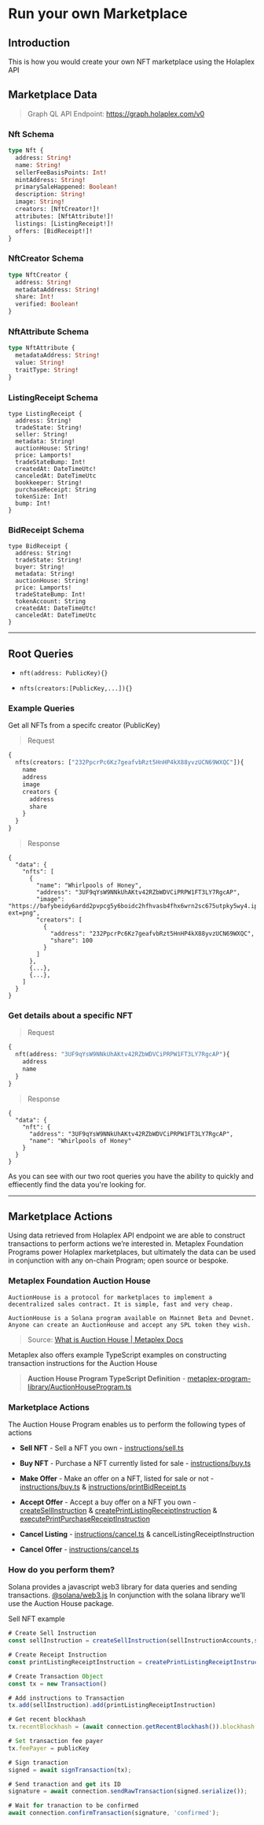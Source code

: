 # Run your own Marketplace

## Introduction

This is how you would create your own NFT marketplace using the Holaplex API

## Marketplace Data

> Graph QL API Endpoint: https://graph.holaplex.com/v0
### Nft Schema
```graphql
type Nft {
  address: String!
  name: String!
  sellerFeeBasisPoints: Int!
  mintAddress: String!
  primarySaleHappened: Boolean!
  description: String!
  image: String!
  creators: [NftCreator!]!
  attributes: [NftAttribute!]!
  listings: [ListingReceipt!]!
  offers: [BidReceipt!]!
}
```

### NftCreator Schema
```graphql
type NftCreator {
  address: String!
  metadataAddress: String!
  share: Int!
  verified: Boolean!
}
```

### NftAttribute Schema
```graphql
type NftAttribute {
  metadataAddress: String!
  value: String!
  traitType: String!
}
```

### ListingReceipt Schema
```
type ListingReceipt {
  address: String!
  tradeState: String!
  seller: String!
  metadata: String!
  auctionHouse: String!
  price: Lamports!
  tradeStateBump: Int!
  createdAt: DateTimeUtc!
  canceledAt: DateTimeUtc
  bookkeeper: String!
  purchaseReceipt: String
  tokenSize: Int!
  bump: Int!
}
```
### BidReceipt Schema
```
type BidReceipt {
  address: String!
  tradeState: String!
  buyer: String!
  metadata: String!
  auctionHouse: String!
  price: Lamports!
  tradeStateBump: Int!
  tokenAccount: String
  createdAt: DateTimeUtc!
  canceledAt: DateTimeUtc
}
```


---
## Root Queries

- `nft(address: PublicKey){}`

- `nfts(creators:[PublicKey,...]){}`

### Example Queries

Get all NFTs from a specifc creator (PublicKey)
> Request
```graphql
{
  nfts(creators: ["232PpcrPc6Kz7geafvbRzt5HnHP4kX88yvzUCN69WXQC"]){
    name
    address
    image
    creators {
      address
      share
    }
  }
}
```
> Response
```
{
  "data": {
    "nfts": [
      {
        "name": "Whirlpools of Honey",
        "address": "3UF9qYsW9NNkUhAKtv42RZbWDVCiPRPW1FT3LY7RgcAP",
        "image": "https://bafybeidy6ardd2pvpcg5y6boidc2hfhvasb4fhx6wrn2sc675utpky5wy4.ipfs.dweb.link?ext=png",
        "creators": [
          {
            "address": "232PpcrPc6Kz7geafvbRzt5HnHP4kX88yvzUCN69WXQC",
            "share": 100
          }
        ]
      },
      {...},
      {...},
    ]
  }
}
```


### Get details about a specific NFT
> Request
```graphql
{
  nft(address: "3UF9qYsW9NNkUhAKtv42RZbWDVCiPRPW1FT3LY7RgcAP"){
    address
    name
  }
}
```
> Response
```
{
  "data": {
    "nft": {
      "address": "3UF9qYsW9NNkUhAKtv42RZbWDVCiPRPW1FT3LY7RgcAP",
      "name": "Whirlpools of Honey"
    }
  }
}
```

As you can see with our two root queries you have the ability to quickly and effiecently find the data you're looking for. 

---
## Marketplace Actions 
Using data retrieved from Holaplex API endpoint we are able to construct transactions to perform actions we’re interested in. Metaplex Foundation Programs power Holaplex marketplaces, but ultimately the data can be used in conjunction with any on-chain Program; open source or bespoke. 

### Metaplex Foundation Auction House

```
AuctionHouse is a protocol for marketplaces to implement a decentralized sales contract. It is simple, fast and very cheap. 

AuctionHouse is a Solana program available on Mainnet Beta and Devnet. Anyone can create an AuctionHouse and accept any SPL token they wish.
```
 
> Source:  [What is Auction House | Metaplex Docs](https://docs.metaplex.com/auction-house/definition)

Metaplex also offers example TypeScript examples on constructing transaction instructions for the Auction House

> **Auction House Program TypeScript Definition** - [metaplex-program-library/AuctionHouseProgram.ts](https://github.com/metaplex-foundation/metaplex-program-library/blob/master/auction-house/js/src/AuctionHouseProgram.ts)

### Marketplace Actions

The Auction House Program enables us to perform the following types of actions 

* **Sell NFT** - Sell a NFT you own - [instructions/sell.ts](https://github.com/metaplex-foundation/metaplex-program-library/blob/master/auction-house/js/src/generated/instructions/sell.ts)

* **Buy NFT** -  Purchase a NFT currently listed for sale -  [instructions/buy.ts](https://github.com/metaplex-foundation/metaplex-program-library/blob/master/auction-house/js/src/generated/instructions/buy.ts)


* **Make Offer** - Make an offer on a NFT, listed for sale or not -  [instructions/buy.ts](https://github.com/metaplex-foundation/metaplex-program-library/blob/master/auction-house/js/src/generated/instructions/buy.ts) & [instructions/printBidReceipt.ts](https://github.com/metaplex-foundation/metaplex-program-library/blob/master/auction-house/js/src/generated/instructions/printBidReceipt.ts)

* **Accept Offer** - Accept a buy offer on a NFT you own - [createSellInstruction](https://github.com/metaplex-foundation/metaplex-program-library/blob/master/auction-house/js/src/generated/instructions/sell.ts) & [createPrintListingReceiptInstruction](https://github.com/metaplex-foundation/metaplex-program-library/blob/master/auction-house/js/src/generated/instructions/printListingReceipt.ts) &  [executePrintPurchaseReceiptInstruction](https://github.com/metaplex-foundation/metaplex-program-library/blob/master/auction-house/js/src/generated/instructions/printPurchaseReceipt.ts)

* **Cancel Listing** - [instructions/cancel.ts](https://github.com/metaplex-foundation/metaplex-program-library/blob/master/auction-house/js/src/generated/instructions/cancel.ts) & cancelListingReceiptInstruction

* **Cancel Offer** - [instructions/cancel.ts](https://github.com/metaplex-foundation/metaplex-program-library/blob/master/auction-house/js/src/generated/instructions/cancel.ts)

### How do you perform them?
Solana provides a javascript web3 library for data queries and sending transactions. [@solana/web3.js](https://solana-labs.github.io/solana-web3.js/) In conjunction with the solana library we’ll use the Auction House package.

Sell NFT example
```TypeScript
# Create Sell Instruction
const sellInstruction = createSellInstruction(sellInstructionAccounts,sellInstructionArgs)

# Create Receipt Instruction
const printListingReceiptInstruction = createPrintListingReceiptInstruction(listingReceiptInstructionAccounts, listingReceiptInstructionArgs)

# Create Transaction Object
const tx = new Transaction()

# Add instructions to Transaction
tx.add(sellInstruction).add(printListingReceiptInstruction)

# Get recent blockhash
tx.recentBlockhash = (await connection.getRecentBlockhash()).blockhash

# Set transaction fee payer
tx.feePayer = publicKey

# Sign tranaction
signed = await signTransaction(tx);

# Send tranaction and get its ID
signature = await connection.sendRawTransaction(signed.serialize());

# Wait for tranaction to be confirmed
await connection.confirmTransaction(signature, 'confirmed');
```